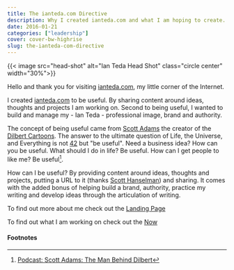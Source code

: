 ```yaml
---
title: The ianteda.com Directive
description: Why I created ianteda.com and what I am hoping to create.
date: 2016-01-21
categories: ["leadership"]
cover: cover-bw-highrise
slug: the-ianteda-com-directive
---
```


{{< image src="head-shot" alt="Ian Teda Head Shot" class="circle center" width="30%">}}

Hello and thank you for visiting [ianteda.com](/), my little corner of the Internet.

I created [ianteda.com](ianteda.com) to be useful. By sharing content around ideas, thoughts and projects I am working on. Second to being useful, I wanted to build and manage my - Ian Teda - professional image, brand and authority.

The concept of being useful came from [Scott Adams](http://blog.dilbert.com/post/130338537981/the-moist-robot-ethical-code) the creator of the [Dilbert Cartoons](http://dilbert.com). The answer to the ultimate question of Life, the Universe, and Everything is not [42](http://www.urbandictionary.com/define.php?term=42) but "be useful". Need a business idea? How can you be useful. What should I do in life? Be useful. How can I get people to like me? Be useful[^be-useful].

How can I be useful? By providing content around ideas, thoughts and projects, putting a URL to it (thanks [Scott Hanselman](http://www.hanselman.com/blog/YourWordsAreWasted.aspx)) and sharing. It comes with the added bonus of helping build a brand, authority, practice my writing and develop ideas through the articulation of writing.

To find out more about me check out the [Landing Page](/)

To find out what I am working on check out the [Now](/now.html)

#### Footnotes
[^be-useful]: [Podcast: Scott Adams: The Man Behind Dilbert](http://fourhourworkweek.com/2015/09/22/scott-adams-the-man-behind-dilbert/)

